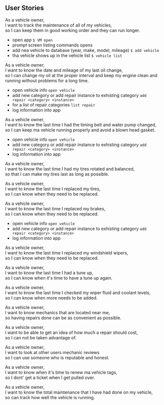 ## User Stories ##

As a vehicle owner, <br/>
I want to track the maintenance of all of my vehicles,<br/>
so I can keep them in good working order and they can run longer.

- open app `$ VM open`
- prompt screen listing commands opens
- add nea vehicle to database (year, make, model, mileage) `$ add vehicle`
- tha vehicle shows up in the vehicle list `$ vehicle list`

As a vehicle owner, <br/>
I want to know the date and mileage of my last oil change,<br/>
so I can change my oil at the proper interval and keep my engine clean and running without problems for a long time.

- open vehicle info `open vehicle`
- add new category or add repair instance to exhisting category `add repair <category> <instance>`
- for a list of repair categories `list repair`
- log information into app

As a vehicle owner, <br/>
I want to know the last time I had the timing belt and water pump changed, <br/>
so I can keep ma vehicle running properly and avoid a blown head gasket.

- open vehicle info `open vehicle`
- add new category or add repair instance to exhisting category `add repair <category> <instance>`
- log information into app

As a vehicle owner, <br/>
I want to know the last time I had my tires rotated and balanced, <br/>
so that I can make my tires last as long as possible.

As a vehicle owner, <br/>
I want to know the last time I replaced my tires, <br/>
so I can know when they need to be replaced.

As a vehicle owner, <br/>
I want to know the last time I replaced my brakes, <br/>
so I can know when they need to be replaced.

- open vehicle info `open vehicle`
- add new category or add repair instance to exhisting category `add repair <category> <instance>`
- log information into app

As a vehicle owner, <br/>
I want to know the last time I replaced my windshield wipers, <br/>
so I can know when they need to be replaced.

As a vehicle owner, <br/>
I want to know the last time I had a tune up, <br/>
so I can know when it's time to have a tune up again.

As a vehicle owner, <br/>
I want to know the last time I checked my wiper fluid and coolant levels, <br/>
so I can know when more needs to be added.

As a vehicle owner, <br/>
I want to know mechanics that are located near me, <br/>
so having repairs done can be as convenient as possible.

As a vehicle owner, <br/>
I want to be able to get an idea of how much a repair should cost, <br/>
so I can not be taken advantage of.

As a vehicle owner, <br/>
I want to look at other users mechanic reviews <br/>
so I can use someone who is reputable and honest.

As a vehicle owner, <br/>
I want to know when it's time to renew ma vehicle tags, <br/>
so I dont' get a ticket when I get pulled over.

As a vehicle owner, <br/>
I want to know the total maintenance that I have had done on my vehicle, <br/>
so can track how well the vehicle is running.

